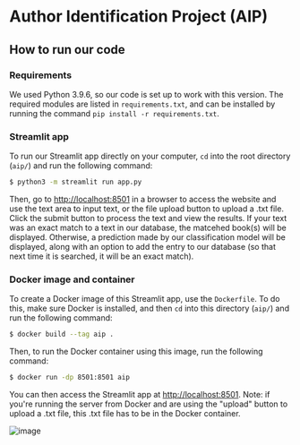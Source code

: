 # Author Identification Project (AIP)

## How to run our code

### Requirements
We used Python 3.9.6, so our code is set up to work with this version.
The required modules are listed in `requirements.txt`, and can be installed by running the command `pip install -r requirements.txt`.

### Streamlit app
To run our Streamlit app directly on your computer, `cd` into the root directory (`aip/`) and run the following command: 
```bash
$ python3 -m streamlit run app.py
```
Then, go to [http://localhost:8501](http://localhost:8501/) in a browser to access the website and use the text area to input text, or the file upload button to upload a .txt file. Click the submit button to process the text and view the results. 
If your text was an exact match to a text in our database, the matcehed book(s) will be displayed. Otherwise, a prediction made by our classification model will be displayed, along with an option to add the entry to our database (so that next time it is searched, it will be an exact match).

### Docker image and container
To create a Docker image of this Streamlit app, use the `Dockerfile`. To do this, make sure Docker is installed, and then `cd` into this directory (`aip/`) and run the following command:
```bash
$ docker build --tag aip .   
```
Then, to run the Docker container using this image, run the following command: 
```bash
$ docker run -dp 8501:8501 aip
```
You can then access the Streamlit app at [http://localhost:8501](http://localhost:8501/).
Note: if you're running the server from Docker and are using the "upload" button to upload a .txt file, this .txt file has to be in the Docker container.

![image](https://user-images.githubusercontent.com/45803348/229929185-b503c719-a317-4b7a-b0f5-0a039944cbe4.png)
